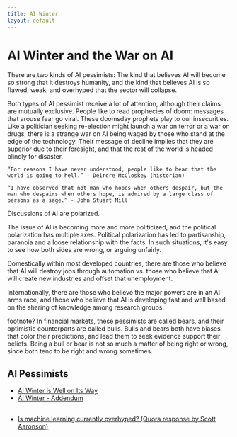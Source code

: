 ```yaml
---
title: AI Winter
layout: default
---
```


# AI Winter and the War on AI

There are two kinds of AI pessimists: The kind that believes AI will become so strong that it destroys humanity, and the kind that believes AI is so flawed, weak, and overhyped that the sector will collapse. 

Both types of AI pessimist receive a lot of attention, although their claims are mutually exclusive. People like to read prophecies of doom: messages that arouse fear go viral. These doomsday prophets play to our insecurities. Like a politician seeking re-election might launch a war on terror or a war on drugs, there is a strange war on AI being waged by those who stand at the edge of the technology. Their message of decline implies that they are superior due to their foresight, and that the rest of the world is headed blindly for disaster. 

```
“For reasons I have never understood, people like to hear that the world is going to hell.” - Deirdre McCloskey (historian)

“I have observed that not man who hopes when others despair, but the man who despairs when others hope, is admired by a large class of persons as a sage.” - John Stuart Mill
```

Discussions of AI are polarized. 



The issue of AI is becoming more and more politicized, and the political polarization has multiple axes. Political polarization has led to partisanship, paranoia and a loose relationship with the facts. In such situations, it's easy to see how both sides are wrong, or arguing unfairly. 

Domestically within most developed countries, there are those who believe that AI will destroy jobs through automation vs. those who believe that AI will create new industries and offset that unemployment. 

Internationally, there are those who believe the major powers are in an AI arms race, and those who believe that AI is developing fast and well based on the sharing of knowledge among research groups. 



footnote?
In financial markets, these pessimists are called bears, and their optimistic counterparts are called bulls. Bulls and bears both have biases that color their predictions, and lead them to seek evidence support their beliefs. Being a bull or bear is not so much a matter of being right or wrong, since both tend to be right and wrong sometimes. 

## AI Pessimists

* [AI Winter is Well on Its Way](https://blog.piekniewski.info/2018/05/28/ai-winter-is-well-on-its-way/)
* [AI Winter - Addendum](https://blog.piekniewski.info/2018/06/06/ai-winter-addendum/)

## 

* [Is machine learning currently overhyped? (Quora response by Scott Aaronson)](https://www.quora.com/Is-machine-learning-currently-overhyped/answer/Scott-Aaronson)

